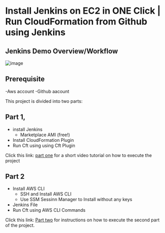 # Install Jenkins on EC2 in ONE Click | Run CloudFormation from Github using Jenkins

## Jenkins Demo Overview/Workflow

![image](https://user-images.githubusercontent.com/115881685/209539104-72e6b752-151f-4701-99e4-ec5b38161ba7.png)

## Prerequisite
-Aws account
-Github aacount

This project is divided into two parts:

## Part 1, 

* install Jenkins
  * Marketplace AMI (free!)
* Install CloudFormation Plugin
* Run Cft using using Cft Plugin

Click this link: [part one](https://youtu.be/b6z6i3Lrp04) for a short video tutorial on how to execute the project


## Part 2
* Install AWS CLI
  * SSH and Install AWS CLI
  * Use SSM Sessinn Manager to Install without any keys
* Jenkins File
* Run Cft using AWS CLI Commands

Click this link: [Part two](https://youtu.be/XnRqGMSCQyY) for instructions on how to execute the second part of the project.


